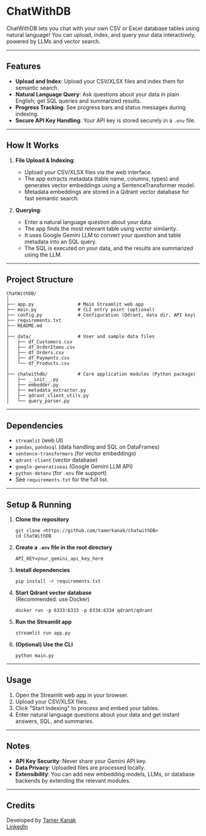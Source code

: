 # ChatWithDB

ChatWithDB lets you chat with your own CSV or Excel database tables using natural language! You can upload, index, and query your data interactively, powered by LLMs and vector search.

---

## Features

- **Upload and Index**: Upload your CSV/XLSX files and index them for semantic search.
- **Natural Language Query**: Ask questions about your data in plain English; get SQL queries and summarized results.
- **Progress Tracking**: See progress bars and status messages during indexing.
- **Secure API Key Handling**: Your API key is stored securely in a `.env` file.

---

## How It Works

1. **File Upload & Indexing**:  
   - Upload your CSV/XLSX files via the web interface.
   - The app extracts metadata (table name, columns, types) and generates vector embeddings using a SentenceTransformer model.
   - Metadata embeddings are stored in a Qdrant vector database for fast semantic search.

2. **Querying**:  
   - Enter a natural language question about your data.
   - The app finds the most relevant table using vector similarity.
   - It uses Google Gemini LLM to convert your question and table metadata into an SQL query.
   - The SQL is executed on your data, and the results are summarized using the LLM.

---

## Project Structure

```
ChatWithDB/
│
├── app.py                # Main Streamlit web app
├── main.py               # CLI entry point (optional)
├── config.py             # Configuration (Qdrant, data dir, API key)
├── requirements.txt
├── README.md
│
├── data/                 # User and sample data files
│   ├── df_Customers.csv
│   ├── df_OrderItems.csv
│   ├── df_Orders.csv
│   ├── df_Payments.csv
│   └── df_Products.csv
│
├── chatwithdb/           # Core application modules (Python package)
│   ├── __init__.py
│   ├── embedder.py
│   ├── metadata_extractor.py
│   ├── qdrant_client_utils.py
│   └── query_parser.py
```

---

## Dependencies

- `streamlit` (web UI)
- `pandas`, `pandasql` (data handling and SQL on DataFrames)
- `sentence-transformers` (for vector embeddings)
- `qdrant-client` (vector database)
- `google-generativeai` (Google Gemini LLM API)
- `python-dotenv` (for `.env` file support)
- See `requirements.txt` for the full list.

---

## Setup & Running

1. **Clone the repository**  
   ```
   git clone <https://github.com/tamerkanak/chatwithDB>
   cd ChatWithDB
   ```

2. **Create a `.env` file in the root directory**  
   ```
   API_KEY=your_gemini_api_key_here
   ```

3. **Install dependencies**  
   ```
   pip install -r requirements.txt
   ```

4. **Start Qdrant vector database**  
   (Recommended: use Docker)
   ```
   docker run -p 6333:6333 -p 6334:6334 qdrant/qdrant
   ```

5. **Run the Streamlit app**  
   ```
   streamlit run app.py
   ```

6. **(Optional) Use the CLI**  
   ```
   python main.py
   ```

---

## Usage

1. Open the Streamlit web app in your browser.
2. Upload your CSV/XLSX files.
3. Click "Start Indexing" to process and embed your tables.
4. Enter natural language questions about your data and get instant answers, SQL, and summaries.

---

## Notes

- **API Key Security**: Never share your Gemini API key.
- **Data Privacy**: Uploaded files are processed locally.
- **Extensibility**: You can add new embedding models, LLMs, or database backends by extending the relevant modules.

---

## Credits

Developed by [Tamer Kanak](https://github.com/tamerkanak)  
[LinkedIn](https://www.linkedin.com/in/tamerkanak/) 
